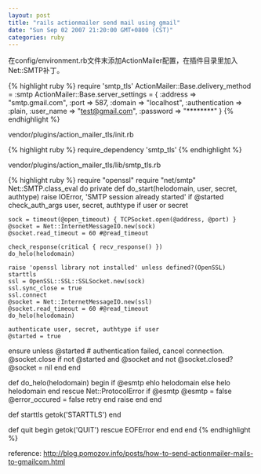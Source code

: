 ```yaml
---
layout: post
title: "rails actionmailer send mail using gmail"
date: "Sun Sep 02 2007 21:20:00 GMT+0800 (CST)"
categories: ruby
---
```


在config/environment.rb文件末添加ActionMailer配置，在插件目录里加入Net::SMTP补丁。

{% highlight ruby %}
require 'smtp_tls'
ActionMailer::Base.delivery_method = :smtp
ActionMailer::Base.server_settings = {
  :address => "smtp.gmail.com",
  :port => 587,
  :domain => "localhost",
  :authentication => :plain,
  :user_name => "test@gmail.com",
  :password => "********"
}
{% endhighlight %}

vendor/plugins/action_mailer_tls/init.rb

{% highlight ruby %}
require_dependency 'smtp_tls'
{% endhighlight %}

vendor/plugins/action_mailer_tls/lib/smtp_tls.rb

{% highlight ruby %}
require "openssl"
require "net/smtp"
Net::SMTP.class_eval do
  private
  def do_start(helodomain, user, secret, authtype)
    raise IOError, 'SMTP session already started' if @started
    check_auth_args user, secret, authtype if user or secret

    sock = timeout(@open_timeout) { TCPSocket.open(@address, @port) }
    @socket = Net::InternetMessageIO.new(sock)
    @socket.read_timeout = 60 #@read_timeout

    check_response(critical { recv_response() })
    do_helo(helodomain)

    raise 'openssl library not installed' unless defined?(OpenSSL)
    starttls
    ssl = OpenSSL::SSL::SSLSocket.new(sock)
    ssl.sync_close = true
    ssl.connect
    @socket = Net::InternetMessageIO.new(ssl)
    @socket.read_timeout = 60 #@read_timeout
    do_helo(helodomain)

    authenticate user, secret, authtype if user
    @started = true
  ensure
    unless @started
      # authentication failed, cancel connection.
      @socket.close if not @started and @socket and not @socket.closed?
      @socket = nil
    end
  end

  def do_helo(helodomain)
    begin
      if @esmtp
        ehlo helodomain
      else
        helo helodomain
      end
    rescue Net::ProtocolError
      if @esmtp
        @esmtp = false
        @error_occured = false
        retry
      end
      raise
    end
  end

  def starttls
    getok('STARTTLS')
  end

  def quit
    begin
      getok('QUIT')
    rescue EOFError
    end
  end
end
{% endhighlight %}

reference: http://blog.pomozov.info/posts/how-to-send-actionmailer-mails-to-gmailcom.html

